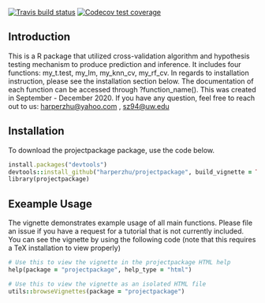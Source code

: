   <!-- badges: start -->
  [![Travis build status](https://travis-ci.com/harperzhu/projectpackage.svg?branch=master)](https://travis-ci.com/harperzhu/projectpackage)
  [![Codecov test coverage](https://codecov.io/gh/harperzhu/projectpackage/branch/master/graph/badge.svg)](https://codecov.io/gh/harperzhu/projectpackage?branch=master)
  <!-- badges: end -->
  
  
  ## Introduction ##

This is a R package that utilized cross-validation algorithm and hypothesis testing mechanism to produce prediction and inference. It includes four functions: my_t.test, my_lm, my_knn_cv, my_rf_cv. 
In regards to installation instruction, please see the installation section below. The documentation of each function can be accessed through ?function_name(). 
This was created in September - December 2020. 
If you have any question, feel free to reach out to us: harperzhu@yahoo.com , sz94@uw.edu



## Installation ##


To download the projectpackage package, use the code below.

```ruby
install.packages("devtools")
devtools::install_github("harperzhu/projectpackage", build_vignette = TRUE, build_opts = c())
library(projectpackage)
```


## Exeample Usage ##

The vignette demonstrates example usage of all main functions. 
Please file an issue if you have a request for a tutorial that is not currently included. 
You can see the vignette by using the following code (note that this requires a TeX installation to view properly)

```ruby
# Use this to view the vignette in the projectpackage HTML help
help(package = "projectpackage", help_type = "html")

# Use this to view the vignette as an isolated HTML file
utils::browseVignettes(package = "projectpackage")

```

